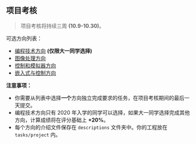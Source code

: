 ## 项目考核

> 项目考核将持续三周 **(10.9-10.30)**。

可选方向列表：

- [编程技术方向](descriptions/Programming_仅限大一.md) **(仅限大一同学选择)**
- [图像处理方向](descriptions/Image_processing.md)
- [控制和模拟器方向](descriptions/Control.md)
- [嵌入式与控制方向](descriptions/Embedded.md)

**注意事项：**

- 你需要从列表中选择**一个**方向独立完成要求的任务，在项目考核期间的最后一天提交。  
- 编程技术方向只有 2020 年入学的同学可以选择，如果大一同学选择完成其他方向，计算成绩将在评分基础上 **+20%**。  
- 每个方向的介绍文件保存在 `descriptions` 文件夹中。你的工程放在 `tasks/project` 内。

